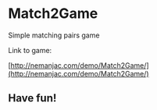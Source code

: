 # Match2Game

Simple matching pairs game 

Link to game:

[http://nemanjac.com/demo/Match2Game/](http://nemanjac.com/demo/Match2Game/)

## Have fun! 
